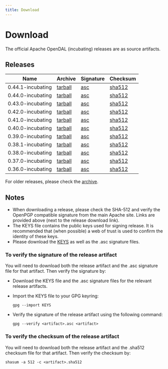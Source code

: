 ```yaml
---
title: Download
---
```


# Download

The official Apache OpenDAL (incubating) releases are as source artifacts.

## Releases

| Name              | Archive                                                                                                  | Signature                                                                                                | Checksum                                                                                                       |
|-------------------|----------------------------------------------------------------------------------------------------------|----------------------------------------------------------------------------------------------------------|----------------------------------------------------------------------------------------------------------------|
| 0.44.1-incubating | [tarball](https://dlcdn.apache.org/incubator/opendal/0.44.1/apache-opendal-incubating-0.44.1-src.tar.gz) | [asc](https://dlcdn.apache.org/incubator/opendal/0.44.1/apache-opendal-incubating-0.44.1-src.tar.gz.asc) | [sha512](https://dlcdn.apache.org/incubator/opendal/0.44.1/apache-opendal-incubating-0.44.1-src.tar.gz.sha512) |
| 0.44.0-incubating | [tarball](https://dlcdn.apache.org/incubator/opendal/0.44.0/apache-opendal-incubating-0.44.0-src.tar.gz) | [asc](https://dlcdn.apache.org/incubator/opendal/0.44.0/apache-opendal-incubating-0.44.0-src.tar.gz.asc) | [sha512](https://dlcdn.apache.org/incubator/opendal/0.44.0/apache-opendal-incubating-0.44.0-src.tar.gz.sha512) |
| 0.43.0-incubating | [tarball](https://dlcdn.apache.org/incubator/opendal/0.43.0/apache-opendal-incubating-0.43.0-src.tar.gz) | [asc](https://dlcdn.apache.org/incubator/opendal/0.43.0/apache-opendal-incubating-0.43.0-src.tar.gz.asc) | [sha512](https://dlcdn.apache.org/incubator/opendal/0.43.0/apache-opendal-incubating-0.43.0-src.tar.gz.sha512) |
| 0.42.0-incubating | [tarball](https://dlcdn.apache.org/incubator/opendal/0.42.0/apache-opendal-incubating-0.42.0-src.tar.gz) | [asc](https://dlcdn.apache.org/incubator/opendal/0.42.0/apache-opendal-incubating-0.42.0-src.tar.gz.asc) | [sha512](https://dlcdn.apache.org/incubator/opendal/0.42.0/apache-opendal-incubating-0.42.0-src.tar.gz.sha512) |
| 0.41.0-incubating | [tarball](https://dlcdn.apache.org/incubator/opendal/0.41.0/apache-opendal-incubating-0.41.0-src.tar.gz) | [asc](https://dlcdn.apache.org/incubator/opendal/0.41.0/apache-opendal-incubating-0.41.0-src.tar.gz.asc) | [sha512](https://dlcdn.apache.org/incubator/opendal/0.41.0/apache-opendal-incubating-0.41.0-src.tar.gz.sha512) |
| 0.40.0-incubating | [tarball](https://dlcdn.apache.org/incubator/opendal/0.40.0/apache-opendal-incubating-0.40.0-src.tar.gz) | [asc](https://dlcdn.apache.org/incubator/opendal/0.40.0/apache-opendal-incubating-0.40.0-src.tar.gz.asc) | [sha512](https://dlcdn.apache.org/incubator/opendal/0.40.0/apache-opendal-incubating-0.40.0-src.tar.gz.sha512) |
| 0.39.0-incubating | [tarball](https://dlcdn.apache.org/incubator/opendal/0.39.0/apache-opendal-incubating-0.39.0-src.tar.gz) | [asc](https://dlcdn.apache.org/incubator/opendal/0.39.0/apache-opendal-incubating-0.39.0-src.tar.gz.asc) | [sha512](https://dlcdn.apache.org/incubator/opendal/0.39.0/apache-opendal-incubating-0.39.0-src.tar.gz.sha512) |
| 0.38.1-incubating | [tarball](https://dlcdn.apache.org/incubator/opendal/0.38.1/apache-opendal-incubating-0.38.1-src.tar.gz) | [asc](https://dlcdn.apache.org/incubator/opendal/0.38.1/apache-opendal-incubating-0.38.1-src.tar.gz.asc) | [sha512](https://dlcdn.apache.org/incubator/opendal/0.38.1/apache-opendal-incubating-0.38.1-src.tar.gz.sha512) |
| 0.38.0-incubating | [tarball](https://dlcdn.apache.org/incubator/opendal/0.38.0/apache-opendal-incubating-0.38.0-src.tar.gz) | [asc](https://dlcdn.apache.org/incubator/opendal/0.38.0/apache-opendal-incubating-0.38.0-src.tar.gz.asc) | [sha512](https://dlcdn.apache.org/incubator/opendal/0.38.0/apache-opendal-incubating-0.38.0-src.tar.gz.sha512) |
| 0.37.0-incubating | [tarball](https://dlcdn.apache.org/incubator/opendal/0.37.0/apache-opendal-incubating-0.37.0-src.tar.gz) | [asc](https://dlcdn.apache.org/incubator/opendal/0.37.0/apache-opendal-incubating-0.37.0-src.tar.gz.asc) | [sha512](https://dlcdn.apache.org/incubator/opendal/0.37.0/apache-opendal-incubating-0.37.0-src.tar.gz.sha512) |
| 0.36.0-incubating | [tarball](https://dlcdn.apache.org/incubator/opendal/0.36.0/apache-opendal-incubating-0.36.0-src.tar.gz) | [asc](https://dlcdn.apache.org/incubator/opendal/0.36.0/apache-opendal-incubating-0.36.0-src.tar.gz.asc) | [sha512](https://dlcdn.apache.org/incubator/opendal/0.36.0/apache-opendal-incubating-0.36.0-src.tar.gz.sha512) |

For older releases, please check the [archive](https://dlcdn.apache.org/incubator/opendal/).

## Notes

* When downloading a release, please check the SHA-512 and verify the OpenPGP compatible signature from the main Apache site. Links are provided above (next to the release download link).
* The KEYS file contains the public keys used for signing release. It is recommended that (when possible) a web of trust is used to confirm the identity of these keys.
* Please download the [KEYS](https://downloads.apache.org/incubator/opendal/KEYS) as well as the .asc signature files.

### To verify the signature of the release artifact

You will need to download both the release artifact and the .asc signature file for that artifact. Then verify the signature by:

* Download the KEYS file and the .asc signature files for the relevant release artifacts.
* Import the KEYS file to your GPG keyring: 

    ```shell
    gpg --import KEYS
    ```

* Verify the signature of the release artifact using the following command:
  
    ```shell
    gpg --verify <artifact>.asc <artifact>
    ```

### To verify the checksum of the release artifact

You will need to download both the release artifact and the .sha512 checksum file for that artifact. Then verify the checksum by:

```shell
shasum -a 512 -c <artifact>.sha512
```

